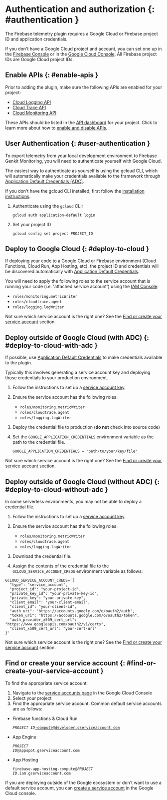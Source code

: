 # Authentication and authorization {: #authentication }

The Firebase telemetry plugin requires a Google Cloud or Firebase project ID
and application credentials.

If you don't have a Google Cloud project and account, you can set one up in the
[Firebase Console](https://console.firebase.google.com/) or in the
[Google Cloud Console](https://cloud.google.com). All Firebase project IDs are
Google Cloud project IDs.

## Enable APIs {: #enable-apis }

Prior to adding the plugin, make sure the following APIs are enabled for
your project:

- [Cloud Logging API](https://console.cloud.google.com/apis/library/logging.googleapis.com)
- [Cloud Trace API](https://console.cloud.google.com/apis/library/cloudtrace.googleapis.com)
- [Cloud Monitoring API](https://console.cloud.google.com/apis/library/monitoring.googleapis.com)

These APIs should be listed in the
[API dashboard](https://console.cloud.google.com/apis/dashboard) for your
project.
Click to learn more about how to [enable and disable APIs](https://support.google.com/googleapi/answer/6158841).

## User Authentication {: #user-authentication }

To export telemetry from your local development environment to Firebase Genkit
Monitoring, you will need to authenticate yourself with Google Cloud.

The easiest way to authenticate as yourself is using the gcloud CLI, which will
automatically make your credentials available to the framework through
[Application Default Credentials (ADC)](https://cloud.google.com/docs/authentication/application-default-credentials).

If you don't have the gcloud CLI installed, first follow the [installation instructions](https://cloud.google.com/sdk/docs/install#installation_instructions).

1. Authenticate using the `gcloud` CLI:

   ```posix-terminal
   gcloud auth application-default login
   ```

2. Set your project ID

   ```posix-terminal
   gcloud config set project PROJECT_ID
   ```

## Deploy to Google Cloud {: #deploy-to-cloud }

If deploying your code to a Google Cloud or Firebase environment (Cloud
Functions, Cloud Run, App Hosting, etc), the project ID and credentials will be
discovered automatically with
[Application Default Credentials](https://cloud.google.com/docs/authentication/provide-credentials-adc).

You will need to apply the following roles to the service account that is
running your code (i.e. 'attached service account') using the
[IAM Console](https://console.cloud.google.com/iam-admin/iam):

- `roles/monitoring.metricWriter`
- `roles/cloudtrace.agent`
- `roles/logging.logWriter`

Not sure which service account is the right one? See the
[Find or create your service account](#find-or-create-your-service-account)
section.

## Deploy outside of Google Cloud (with ADC) {: #deploy-to-cloud-with-adc }

If possible, use
[Application Default Credentials](https://cloud.google.com/docs/authentication/provide-credentials-adc)
to make credentials available to the plugin.

Typically this involves generating a service account key and deploying
those credentials to your production environment.

1. Follow the instructions to set up a
   [service account key](https://cloud.google.com/iam/docs/keys-create-delete#creating).

2. Ensure the service account has the following roles:
   - `roles/monitoring.metricWriter`
   - `roles/cloudtrace.agent`
   - `roles/logging.logWriter`

3. Deploy the credential file to production (**do not** check into source code)

4. Set the `GOOGLE_APPLICATION_CREDENTIALS` environment variable as the path to
   the credential file.

    ```posix-terminal
    GOOGLE_APPLICATION_CREDENTIALS = "path/to/your/key/file"
    ```

Not sure which service account is the right one? See the
[Find or create your service account](#find-or-create-your-service-account)
section.

## Deploy outside of Google Cloud (without ADC) {: #deploy-to-cloud-without-adc }

In some serverless environments, you may not be able to deploy a credential
file.

1. Follow the instructions to set up a
[service account key](https://cloud.google.com/iam/docs/keys-create-delete#creating).

2. Ensure the service account has the following roles:
    - `roles/monitoring.metricWriter`
    - `roles/cloudtrace.agent`
    - `roles/logging.logWriter`

3. Download the credential file.

4. Assign the contents of the credential file to the
`GCLOUD_SERVICE_ACCOUNT_CREDS` environment variable as follows:

```posix-terminal
GCLOUD_SERVICE_ACCOUNT_CREDS='{
  "type": "service_account",
  "project_id": "your-project-id",
  "private_key_id": "your-private-key-id",
  "private_key": "your-private-key",
  "client_email": "your-client-email",
  "client_id": "your-client-id",
  "auth_uri": "https://accounts.google.com/o/oauth2/auth",
  "token_uri": "https://accounts.google.com/o/oauth2/token",
  "auth_provider_x509_cert_url": "https://www.googleapis.com/oauth2/v1/certs",
  "client_x509_cert_url": "your-cert-url"
}'
```

Not sure which service account is the right one? See the
[Find or create your service account](#find-or-create-your-service-account)
section.

## Find or create your service account {: #find-or-create-your-service-account }

To find the appropriate service account:

1. Navigate to the [service accounts page](https://console.cloud.google.com/iam-admin/serviceaccounts)
   in the Google Cloud Console
2. Select your project
3. Find the appropriate service account. Common default service accounts are as follows:

- Firebase functions & Cloud Run

    <code><var>PROJECT ID</var>-compute@developer.gserviceaccount.com</code>

- App Engine

    <code><var>PROJECT ID</var>@appspot.gserviceaccount.com</code>

- App Hosting
  
    <code>firebase-app-hosting-compute@<var>PROJECT ID</var>.iam.gserviceaccount.com</code>

If you are deploying outside of the Google ecosystem or don't want to use a
default service account, you can
[create a service account](https://cloud.google.com/iam/docs/service-accounts-create#creating)
in the Google Cloud console.
